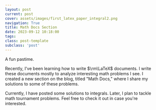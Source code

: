 ```yaml
---
layout: post
current: post
cover: assets/images/first_latex_paper_integral2.png
navigation: True
title: Math Docs Section
date: 2023-09-12 10:18:00
tags:
class: post-template
subclass: 'post'
---
```


A fun pastime. 

Recently, I've been learning how to write $\rm\LaTeX$ documents. I write these documents mostly to analyze interesting math problems I see. I created a new section on the blog, titled "Math Docs," where I share my solutions to some of these problems. 

Currently, I have posted some solutions to integrals. Later, I plan to tackle math tournament problems. Feel free to check it out in case you're interested. 